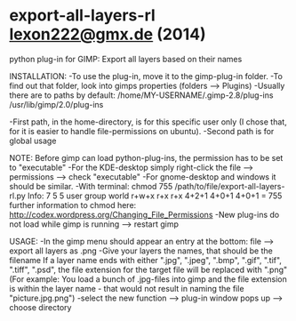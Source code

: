 export-all-layers-rl
lexon222@gmx.de (2014)
====================

python plug-in for GIMP: Export all layers based on their names

INSTALLATION:
-To use the plug-in, move it to the gimp-plug-in folder.
-To find out that folder, look into gimps properties (folders --> Plugins)
-Usually there are to paths by default:
	 /home/MY-USERNAME/.gimp-2.8/plug-ins
	 /usr/lib/gimp/2.0/plug-ins
	 
-First path, in the home-directory, is for this specific user only (I chose that, for it is easier to handle file-permissions on ubuntu).
-Second path is for global usage

NOTE:
Before gimp can load python-plug-ins, the permission has to be set to "executable"
-For the KDE-desktop simply right-click the file --> permissions --> check "executable"
-For gnome-desktop and windows it should be similar.
-With terminal: chmod 755 /path/to/file/export-all-layers-rl.py
	Info:
	  7       5     5
	 user   group  world
	 r+w+x  r+x    r+x
	 4+2+1  4+0+1  4+0+1  = 755
	further information to chmod here: http://codex.wordpress.org/Changing_File_Permissions
-New plug-ins do not load while gimp is running --> restart gimp


USAGE:
-In the gimp menu should appear an entry at the bottom: file --> export all layers as .png
-Give your layers the names, that should be the filename
	If a layer name ends with either ".jpg", ".jpeg", ".bmp", ".gif", ".tif", ".tiff", ".psd",
	the file extension for the target file will be replaced with ".png"
	(For example: You load a bunch of .jpg-files into gimp and the file extension
	is within the layer name - that would not result in naming the file "picture.jpg.png")
-select the new function --> plug-in window pops up --> choose directory